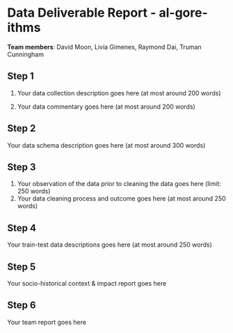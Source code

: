 # Data Deliverable Report - al-gore-ithms

**Team members**: David Moon, Livia Gimenes, Raymond Dai, Truman Cunningham

## Step 1

1. Your data collection description goes here (at most around 200 words)

2. Your data commentary goes here (at most around 200 words)

## Step 2

Your data schema description goes here (at most around 300 words)

## Step 3

1. Your observation of the data prior to cleaning the data goes here (limit: 250 words)
2. Your data cleaning process and outcome goes here (at most around 250 words)

## Step 4

Your train-test data descriptions goes here (at most around 250 words)

## Step 5

Your socio-historical context & impact report goes here

## Step 6

Your team report goes here
